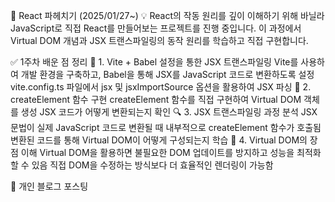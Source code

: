 🚀 React 파헤치기 (2025/01/27~)
💡 React의 작동 원리를 깊이 이해하기 위해 바닐라 JavaScript로 직접 React를 만들어보는 프로젝트를 진행 중입니다.
이 과정에서 Virtual DOM 개념과 JSX 트랜스파일링의 동작 원리를 학습하고 직접 구현합니다.

✅ 1주차 배운 점 정리
🔧 1. Vite + Babel 설정을 통한 JSX 트랜스파일링
Vite를 사용하여 개발 환경을 구축하고, Babel을 통해 JSX를 JavaScript 코드로 변환하도록 설정
vite.config.ts 파일에서 jsx 및 jsxImportSource 옵션을 활용하여 JSX 파싱
🔹 2. createElement 함수 구현
createElement 함수를 직접 구현하여 Virtual DOM 객체를 생성
JSX 코드가 어떻게 변환되는지 확인
🔍 3. JSX 트랜스파일링 과정 분석
JSX 문법이 실제 JavaScript 코드로 변환될 때 내부적으로 createElement 함수가 호출됨
변환된 코드를 통해 Virtual DOM이 어떻게 구성되는지 학습
🚀 4. Virtual DOM의 장점 이해
Virtual DOM을 활용하면 불필요한 DOM 업데이트를 방지하고 성능을 최적화할 수 있음
직접 DOM을 수정하는 방식보다 더 효율적인 렌더링이 가능함

🔗 개인 블로그 포스팅


